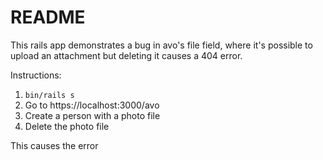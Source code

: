 # README

This rails app demonstrates a bug in avo's file field, where
it's possible to upload an attachment but deleting it causes
a 404 error.

Instructions:

1. `bin/rails s`
2. Go to https://localhost:3000/avo
3. Create a person with a photo file
4. Delete the photo file

This causes the error
